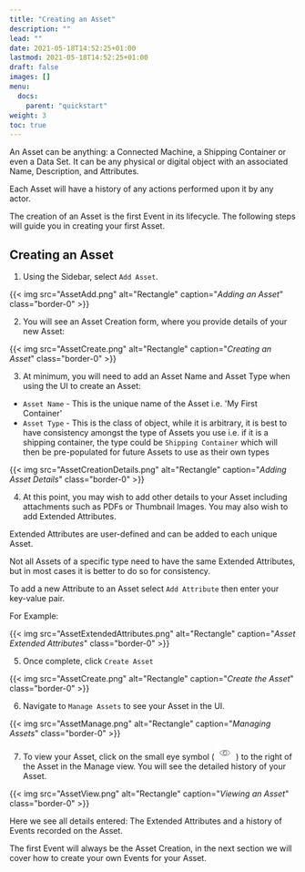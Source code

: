```yaml
---
title: "Creating an Asset"
description: ""
lead: ""
date: 2021-05-18T14:52:25+01:00
lastmod: 2021-05-18T14:52:25+01:00
draft: false
images: []
menu:
  docs:
    parent: "quickstart"
weight: 3
toc: true
---
```


An Asset can be anything: a Connected Machine, a Shipping Container or even a Data Set. It can be any physical or digital object with an associated Name, Description, and Attributes.

Each Asset will have a history of any actions performed upon it by any actor. 

The creation of an Asset is the first Event in its lifecycle. The following steps will guide you in creating your first Asset.

## Creating an Asset

1. Using the Sidebar, select `Add Asset`.

{{< img src="AssetAdd.png" alt="Rectangle" caption="<em>Adding an Asset</em>" class="border-0" >}}

2. You will see an Asset Creation form, where you provide details of your new Asset:

{{< img src="AssetCreate.png" alt="Rectangle" caption="<em>Creating an Asset</em>" class="border-0" >}}

3. At minimum, you will need to add an Asset Name and Asset Type when using the UI to create an Asset:

* `Asset Name` - This is the unique name of the Asset i.e. 'My First Container'
* `Asset Type` - This is the class of object, while it is arbitrary, it is best to have consistency amongst the type of Assets you use i.e. if it is a shipping container, the type could be `Shipping Container` which will then be pre-populated for future Assets to use as their own types

{{< img src="AssetCreationDetails.png" alt="Rectangle" caption="<em>Adding Asset Details</em>" class="border-0" >}}

4. At this point, you may wish to add other details to your Asset including attachments such as PDFs or Thumbnail Images. You may also wish to add Extended Attributes. 

Extended Attributes are user-defined and can be added to each unique Asset. 

Not all Assets of a specific type need to have the same Extended Attributes, but in most cases it is better to do so for consistency. 

To add a new Attribute to an Asset select `Add Attribute` then enter your key-value pair.

For Example:

{{< img src="AssetExtendedAttributes.png" alt="Rectangle" caption="<em>Asset Extended Attributes</em>" class="border-0" >}}

5. Once complete, click `Create Asset`

{{< img src="AssetCreate.png" alt="Rectangle" caption="<em>Create the Asset</em>" class="border-0" >}}

6. Navigate to `Manage Assets` to see your Asset in the UI.

{{< img src="AssetManage.png" alt="Rectangle" caption="<em>Managing Assets</em>" class="border-0" >}}

7. To view your Asset, click on the small eye symbol ( ![](EyeSymbol.png) ) to the right of the Asset in the Manage view. You will see the detailed history of your Asset.

{{< img src="AssetView.png" alt="Rectangle" caption="<em>Viewing an Asset</em>" class="border-0" >}}

Here we see all details entered: The Extended Attributes and a history of Events recorded on the Asset.

The first Event will always be the Asset Creation, in the next section we will cover how to create your own Events for your Asset.

